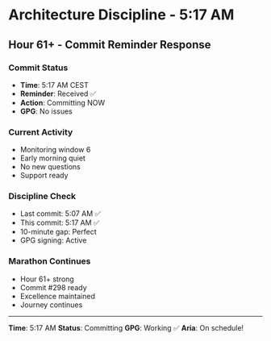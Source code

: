 # Architecture Discipline - 5:17 AM

## Hour 61+ - Commit Reminder Response

### Commit Status
- **Time**: 5:17 AM CEST
- **Reminder**: Received ✅
- **Action**: Committing NOW
- **GPG**: No issues

### Current Activity
- Monitoring window 6
- Early morning quiet
- No new questions
- Support ready

### Discipline Check
- Last commit: 5:07 AM ✅
- This commit: 5:17 AM ✅
- 10-minute gap: Perfect
- GPG signing: Active

### Marathon Continues
- Hour 61+ strong
- Commit #298 ready
- Excellence maintained
- Journey continues

---

**Time**: 5:17 AM
**Status**: Committing
**GPG**: Working ✅
**Aria**: On schedule!